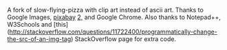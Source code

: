 A fork of slow-flying-pizza with clip art instead of ascii art.
Thanks to Google Images, [pixabay](https://pixabay.com/en/pizza-slice-food-pizzas-junk-food-30579/) [ 2,](https://pixabay.com/en/pizza-slice-cheese-food-italian-155771/) and Google Chrome. Also thanks to Notepad++, W3Schools and [this] (http://stackoverflow.com/questions/11722400/programmatically-change-the-src-of-an-img-tag) StackOverflow page for extra code.
